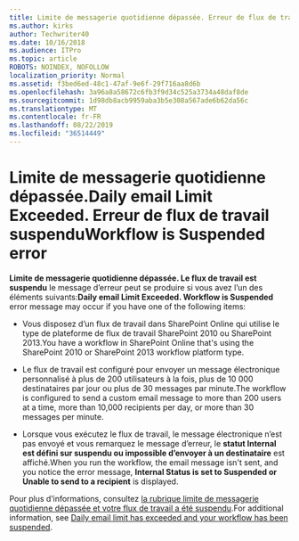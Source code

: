 ```yaml
---
title: Limite de messagerie quotidienne dépassée. Erreur de flux de travail suspendu
ms.author: kirks
author: Techwriter40
ms.date: 10/16/2018
ms.audience: ITPro
ms.topic: article
ROBOTS: NOINDEX, NOFOLLOW
localization_priority: Normal
ms.assetid: f3bed6ed-48c1-47af-9e6f-29f716aa8d6b
ms.openlocfilehash: 3a96a8a58672c6fb3f9d34c525a3734a48daf8de
ms.sourcegitcommit: 1d98db8acb9959aba3b5e308a567ade6b62da56c
ms.translationtype: MT
ms.contentlocale: fr-FR
ms.lasthandoff: 08/22/2019
ms.locfileid: "36514449"
---
```

# <a name="daily-email-limit-exceeded-workflow-is-suspended-error"></a><span data-ttu-id="ef266-103">Limite de messagerie quotidienne dépassée.</span><span class="sxs-lookup"><span data-stu-id="ef266-103">Daily email Limit Exceeded.</span></span> <span data-ttu-id="ef266-104">Erreur de flux de travail suspendu</span><span class="sxs-lookup"><span data-stu-id="ef266-104">Workflow is Suspended error</span></span>

 <span data-ttu-id="ef266-105">**Limite de messagerie quotidienne dépassée. Le flux de travail est suspendu** le message d’erreur peut se produire si vous avez l’un des éléments suivants:</span><span class="sxs-lookup"><span data-stu-id="ef266-105">**Daily email Limit Exceeded. Workflow is Suspended** error message may occur if you have one of the following items:</span></span> 
  
- <span data-ttu-id="ef266-106">Vous disposez d’un flux de travail dans SharePoint Online qui utilise le type de plateforme de flux de travail SharePoint 2010 ou SharePoint 2013.</span><span class="sxs-lookup"><span data-stu-id="ef266-106">You have a workflow in SharePoint Online that's using the SharePoint 2010 or SharePoint 2013 workflow platform type.</span></span>
    
- <span data-ttu-id="ef266-107">Le flux de travail est configuré pour envoyer un message électronique personnalisé à plus de 200 utilisateurs à la fois, plus de 10 000 destinataires par jour ou plus de 30 messages par minute.</span><span class="sxs-lookup"><span data-stu-id="ef266-107">The workflow is configured to send a custom email message to more than 200 users at a time, more than 10,000 recipients per day, or more than 30 messages per minute.</span></span>
    
- <span data-ttu-id="ef266-108">Lorsque vous exécutez le flux de travail, le message électronique n’est pas envoyé et vous remarquez le message d’erreur, le **statut Internal est défini sur suspendu ou impossible d’envoyer à un destinataire** est affiché.</span><span class="sxs-lookup"><span data-stu-id="ef266-108">When you run the workflow, the email message isn't sent, and you notice the error message, **Internal Status is set to Suspended or Unable to send to a recipient** is displayed.</span></span> 
    
<span data-ttu-id="ef266-109">Pour plus d’informations, consultez [la rubrique limite de messagerie quotidienne dépassée et votre flux de travail a été suspendu](https://go.microsoft.com/fwlink/?Linkid=2031137).</span><span class="sxs-lookup"><span data-stu-id="ef266-109">For additional information, see [Daily email limit has exceeded and your workflow has been suspended](https://go.microsoft.com/fwlink/?Linkid=2031137).</span></span>
  

